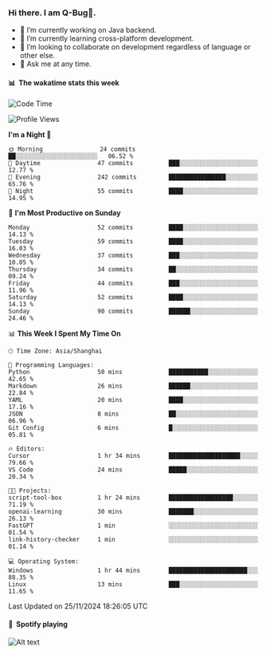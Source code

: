 ### Hi there. I am Q-Bug🐞.

- 🔭 I’m currently working on Java backend.
- 🌱 I’m currently learning cross-platform development.
- 👯 I’m looking to collaborate on development regardless of language or other else.
- 💬 Ask me at any time.

#### 📊 &nbsp;**The wakatime stats this week**  
<!--START_SECTION:waka-->
![Code Time](http://img.shields.io/badge/Code%20Time-177%20hrs%2051%20mins-blue)

![Profile Views](http://img.shields.io/badge/Profile%20Views-0-blue)

**I'm a Night 🦉** 

```text
🌞 Morning                24 commits          ██░░░░░░░░░░░░░░░░░░░░░░░   06.52 % 
🌆 Daytime                47 commits          ███░░░░░░░░░░░░░░░░░░░░░░   12.77 % 
🌃 Evening                242 commits         ████████████████░░░░░░░░░   65.76 % 
🌙 Night                  55 commits          ████░░░░░░░░░░░░░░░░░░░░░   14.95 % 
```
📅 **I'm Most Productive on Sunday** 

```text
Monday                   52 commits          ████░░░░░░░░░░░░░░░░░░░░░   14.13 % 
Tuesday                  59 commits          ████░░░░░░░░░░░░░░░░░░░░░   16.03 % 
Wednesday                37 commits          ███░░░░░░░░░░░░░░░░░░░░░░   10.05 % 
Thursday                 34 commits          ██░░░░░░░░░░░░░░░░░░░░░░░   09.24 % 
Friday                   44 commits          ███░░░░░░░░░░░░░░░░░░░░░░   11.96 % 
Saturday                 52 commits          ████░░░░░░░░░░░░░░░░░░░░░   14.13 % 
Sunday                   90 commits          ██████░░░░░░░░░░░░░░░░░░░   24.46 % 
```


📊 **This Week I Spent My Time On** 

```text
🕑︎ Time Zone: Asia/Shanghai

💬 Programming Languages: 
Python                   50 mins             ███████████░░░░░░░░░░░░░░   42.65 % 
Markdown                 26 mins             ██████░░░░░░░░░░░░░░░░░░░   22.84 % 
YAML                     20 mins             ████░░░░░░░░░░░░░░░░░░░░░   17.16 % 
JSON                     8 mins              ██░░░░░░░░░░░░░░░░░░░░░░░   06.96 % 
Git Config               6 mins              █░░░░░░░░░░░░░░░░░░░░░░░░   05.81 % 

🔥 Editors: 
Cursor                   1 hr 34 mins        ████████████████████░░░░░   79.66 % 
VS Code                  24 mins             █████░░░░░░░░░░░░░░░░░░░░   20.34 % 

🐱‍💻 Projects: 
script-tool-box          1 hr 24 mins        ██████████████████░░░░░░░   71.19 % 
openai-learning          30 mins             ███████░░░░░░░░░░░░░░░░░░   26.13 % 
FastGPT                  1 min               ░░░░░░░░░░░░░░░░░░░░░░░░░   01.54 % 
link-history-checker     1 min               ░░░░░░░░░░░░░░░░░░░░░░░░░   01.14 % 

💻 Operating System: 
Windows                  1 hr 44 mins        ██████████████████████░░░   88.35 % 
Linux                    13 mins             ███░░░░░░░░░░░░░░░░░░░░░░   11.65 % 
```


 Last Updated on 25/11/2024 18:26:05 UTC
<!--END_SECTION:waka-->

#### 🎵 &nbsp;**Spotify playing**  
![Alt text](https://spotify-recently-played-readme.vercel.app/api?user=e5y1o4x7kdt9kf2blu4wvmb4s&unique={true|1|on|yes})
